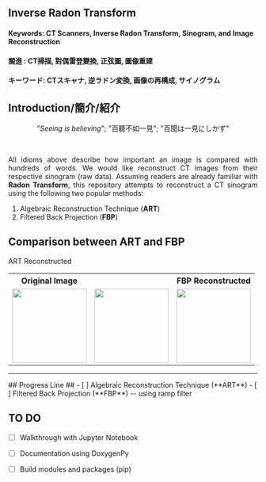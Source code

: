 ## Inverse Radon Transform ##

#### Keywords: CT Scanners, Inverse Radon Transform, Sinogram, and Image Reconstruction  ####
#### 關進     : CT掃描, 對偶雷登變換, 正弦圖, 圖像重建                                        ####
#### キーワード: CTスキャナ, 逆ラドン変換, 画像の再構成, サイノグラム                            ####


## Introduction/簡介/紹介 ##
<p align="center">"<i>Seeing is believing</i>"; "百聽不如一見"</center>; "百聞は一見にしかず"</p> <br />

<p align="justify">All idioms above describe how important an image is compared with hundreds of words. We would like reconstruct CT images from their respective sinogram (raw data). Assuming readers are already familiar with <b>Radon Transform</b>, this repository attempts to reconstruct a CT sinogram using the following two popular methods:</p>

<ol>
  <li /> Algebraic Reconstruction Technique (<b>ART</b>) </li>
  <li /> Filtered Back Projection (<b>FBP</b>) </li>
</ol>

## Comparison between ART and FBP ##
<table>
  <tr>
    <th> Original Image </th> ART Reconstructed <th> </th> <th> FBP Reconstructed </th>
  </tr>
  <tr>
    <td> <image src="./reconstructed/shepp_logan.png" height="150" width="150"> </td>
    <td> <image src="./reconstructed/shepp_logan.png" height="150" width="150"> </td>
    <td> <image src="./reconstructed/shepp_logan.png" height="150" width="150"> </td>
</tr>
</table>

<hr />
## Progress Line ##
- [ ] Algebraic Reconstruction Technique (**ART**)
- [ ] Filtered Back Projection (**FBP**) -- using ramp filter 

## TO DO ##
- [ ] Walkthrough with Jupyter Notebook
- [ ] Documentation using DoxygenPy
- [ ] Build modules and packages (pip)

